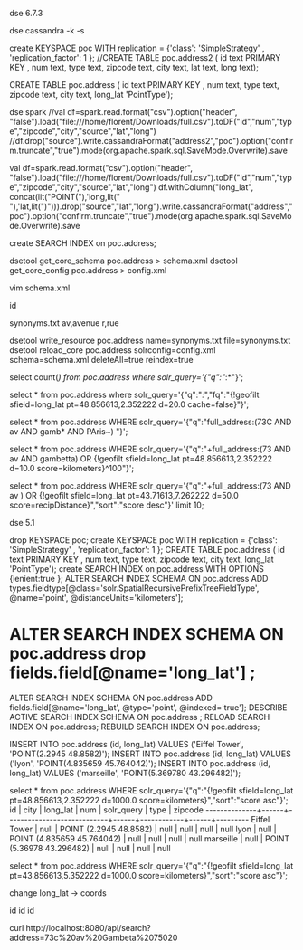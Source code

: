 dse 6.7.3

dse cassandra -k -s

create KEYSPACE poc WITH replication = {'class': 'SimpleStrategy' , 'replication_factor': 1 };
//CREATE TABLE poc.address2 ( id text PRIMARY KEY , num text, type text, zipcode text, city text, lat text, long text);
 
CREATE TABLE poc.address ( id text PRIMARY KEY , num text, type text, zipcode text, city text, long_lat 'PointType');

dse spark
//val df=spark.read.format("csv").option("header", "false").load("file:///home/florent/Downloads/full.csv").toDF("id","num","type","zipcode","city","source","lat","long")
//df.drop("source").write.cassandraFormat("address2","poc").option("confirm.truncate","true").mode(org.apache.spark.sql.SaveMode.Overwrite).save

val df=spark.read.format("csv").option("header", "false").load("file:///home/florent/Downloads/full.csv").toDF("id","num","type","zipcode","city","source","lat","long")
df.withColumn("long_lat", concat(lit("POINT("),'long,lit(" "),'lat,lit(")"))).drop("source","lat","long").write.cassandraFormat("address","poc").option("confirm.truncate","true").mode(org.apache.spark.sql.SaveMode.Overwrite).save



create SEARCH INDEX on poc.address;


dsetool get_core_schema poc.address > schema.xml
dsetool get_core_config poc.address > config.xml 

vim schema.xml
<?xml version="1.0" encoding="UTF-8" standalone="no"?>
<schema name="autoSolrSchema" version="1.5">
  <types>
    <fieldType class="org.apache.solr.schema.StrField" name="StrField"/>
 <fieldType class="org.apache.solr.schema.SpatialRecursivePrefixTreeFieldType" geo="true" name="SpatialRecursivePrefixTreeFieldType" spatialContextFactory="org.locationtech.spatial4j.context.jts.JtsSpatialContextFactory" useJtsMulti="false"/>
     <fieldType class="org.apache.solr.schema.TextField" name="TextField">
      <analyzer type="index">
        <tokenizer class="solr.StandardTokenizerFactory"/>
        <filter class="solr.ASCIIFoldingFilterFactory"/>
        <filter class="solr.LowerCaseFilterFactory"/>
        <filter class="solr.SynonymFilterFactory" synonyms="synonyms.txt" 
                format="solr" ignoreCase="false" expand="true"/>
</analyzer>
      <analyzer type="query">
        <tokenizer class="solr.StandardTokenizerFactory"/>
        <filter class="solr.ASCIIFoldingFilterFactory"/>
        <filter class="solr.LowerCaseFilterFactory"/>
</analyzer>
    </fieldType>
</types>
<fields>
    <field indexed="false" multiValued="false" name="num" type="StrField"/>
    <field indexed="false" multiValued="false" name="type" type="StrField"/>
    <field indexed="false" multiValued="false" name="city" type="StrField"/>
    <field indexed="false" multiValued="false" name="zipcode" type="StrField"/>
    <field docValues="true" indexed="true" multiValued="false" name="id" type="StrField"/>
    <field docValues="false" indexed="true" multiValued="true" name="full_address" type="TextField"/>
    <field indexed="true" multiValued="false" name="long_lat" type="SpatialRecursivePrefixTreeFieldType"/>
    <copyField source="num" dest="full_address" />
    <copyField source="type" dest="full_address" />
    <copyField source="city" dest="full_address" />
    <copyField source="zipcode" dest="full_address" />
  </fields>
  <uniqueKey>id</uniqueKey>
</schema>



synonyms.txt
av,avenue
r,rue

dsetool write_resource poc.address name=synonyms.txt file=synonyms.txt
dsetool reload_core poc.address solrconfig=config.xml schema=schema.xml deleteAll=true reindex=true

select count(*) from poc.address where solr_query='{"q":"*:*"}';

select * from poc.address where solr_query='{"q":"*:*","fq":"{!geofilt sfield=long_lat pt=48.856613,2.352222 d=20.0 cache=false}"}';

select * from poc.address WHERE solr_query='{"q":"full_address:(73C AND av AND gamb* AND PAris~) "}';

select * from poc.address WHERE solr_query='{"q":"+full_address:(73 AND av AND gambetta) OR {!geofilt sfield=long_lat pt=48.856613,2.352222 d=10.0 score=kilometers}^100"}';

select * from poc.address WHERE solr_query='{"q":"+full_address:(73 AND av ) OR {!geofilt sfield=long_lat pt=43.71613,7.262222 d=50.0 score=recipDistance}","sort":"score desc"}' limit 10;



dse 5.1



drop KEYSPACE poc;
create KEYSPACE poc WITH replication = {'class': 'SimpleStrategy' , 'replication_factor': 1 };
CREATE TABLE poc.address ( id text PRIMARY KEY , num text, type text, zipcode text, city text, long_lat 'PointType');
create SEARCH INDEX on poc.address WITH OPTIONS {lenient:true };
ALTER SEARCH INDEX SCHEMA ON poc.address ADD types.fieldtype[@class='solr.SpatialRecursivePrefixTreeFieldType',
      @name='point', @distanceUnits='kilometers'];

# ALTER SEARCH INDEX SCHEMA ON poc.address drop fields.field[@name='long_lat'] ;
ALTER SEARCH INDEX SCHEMA ON poc.address ADD fields.field[@name='long_lat', @type='point', @indexed='true'];
DESCRIBE ACTIVE SEARCH INDEX SCHEMA ON poc.address ;
RELOAD SEARCH INDEX ON poc.address;
REBUILD SEARCH INDEX ON poc.address;

INSERT INTO poc.address (id, long_lat) VALUES ('Eiffel Tower', 'POINT(2.2945 48.8582)');
INSERT INTO poc.address (id, long_lat) VALUES ('lyon', 'POINT(4.835659 45.764042)');
INSERT INTO poc.address (id, long_lat) VALUES ('marseille', 'POINT(5.369780 43.296482)');

select * from poc.address WHERE solr_query='{"q":"{!geofilt sfield=long_lat pt=48.856613,2.352222 d=1000.0 score=kilometers}","sort":"score asc"}';
id           | city | long_lat                   | num  | solr_query | type | zipcode
--------------+------+----------------------------+------+------------+------+---------
 Eiffel Tower | null |     POINT (2.2945 48.8582) | null |       null | null |    null
         lyon | null | POINT (4.835659 45.764042) | null |       null | null |    null
    marseille | null |  POINT (5.36978 43.296482) | null |       null | null |    null


select * from poc.address WHERE solr_query='{"q":"{!geofilt sfield=long_lat pt=43.856613,5.352222 d=1000.0 score=kilometers}","sort":"score asc"}';


change long_lat -> coords

<?xml version="1.0" encoding="UTF-8" standalone="no"?>
<schema name="autoSolrSchema" version="1.5">
  <types>
    <fieldType class="org.apache.solr.schema.TextField" name="TextField">
      <analyzer>
        <tokenizer class="solr.StandardTokenizerFactory"/>
        <filter class="solr.LowerCaseFilterFactory"/>
      </analyzer>
    </fieldType>
    <fieldType class="org.apache.solr.schema.StrField" name="StrField"/>
    <fieldtype class="solr.SpatialRecursivePrefixTreeFieldType" distanceUnits="kilometers" name="point"/>
  </types>
  <fields>
    <field indexed="true" multiValued="false" name="city" stored="true" type="TextField"/>
    <field indexed="true" multiValued="false" name="type" stored="true" type="TextField"/>
    <field indexed="true" multiValued="false" name="zipcode" stored="true" type="TextField"/>
    <field indexed="true" multiValued="false" name="id" stored="true" type="StrField"/>
    <field indexed="true" multiValued="false" name="num" stored="true" type="TextField"/>
    <field indexed="true" name="long_lat" type="point"/>
  </fields>
  <uniqueKey>id</uniqueKey>
</schema>


<?xml version="1.0" encoding="UTF-8" standalone="no"?>
<schema name="autoSolrSchema" version="1.5">
  <types>
    <fieldType class="org.apache.solr.schema.StrField" name="StrField"/>
 <fieldType class="org.apache.solr.schema.SpatialRecursivePrefixTreeFieldType" geo="true" name="SpatialRecursivePrefixTreeFieldType" spatialContextFactory="org.locationtech.spatial4j.context.jts.JtsSpatialContextFactory" useJtsMulti="false"/>
     <fieldType class="org.apache.solr.schema.TextField" name="TextField">
      <analyzer type="index">
        <tokenizer class="solr.StandardTokenizerFactory"/>
        <filter class="solr.ASCIIFoldingFilterFactory"/>
        <filter class="solr.LowerCaseFilterFactory"/>
        <filter class="solr.SynonymFilterFactory" synonyms="synonyms.txt" 
                format="solr" ignoreCase="false" expand="true"/>
</analyzer>
      <analyzer type="query">
        <tokenizer class="solr.StandardTokenizerFactory"/>
        <filter class="solr.ASCIIFoldingFilterFactory"/>
        <filter class="solr.LowerCaseFilterFactory"/>
</analyzer>
    </fieldType>
</types>
<fields>
    <field indexed="false" multiValued="false" name="num" type="StrField"/>
    <field indexed="false" multiValued="false" name="type" type="StrField"/>
    <field indexed="false" multiValued="false" name="city" type="StrField"/>
    <field indexed="false" multiValued="false" name="zipcode" type="StrField"/>
    <field docValues="true" indexed="true" multiValued="false" name="id" type="StrField"/>
    <field docValues="false" indexed="true" multiValued="true" name="full_address" type="TextField"/>
    <field indexed="true" multiValued="false" name="long_lat" type="SpatialRecursivePrefixTreeFieldType"/>
    <copyField source="num" dest="full_address" />
    <copyField source="type" dest="full_address" />
    <copyField source="city" dest="full_address" />
    <copyField source="zipcode" dest="full_address" />
  </fields>
  <uniqueKey>id</uniqueKey>
</schema>


<?xml version="1.0" encoding="UTF-8" standalone="no"?>
<schema name="autoSolrSchema" version="1.5">
  <types>
    <fieldType class="org.apache.solr.schema.StrField" name="StrField"/>
    <fieldtype class="solr.SpatialRecursivePrefixTreeFieldType" distanceUnits="kilometers" name="point"/>
     <fieldType class="org.apache.solr.schema.TextField" name="TextField">
      <analyzer type="index">
        <tokenizer class="solr.StandardTokenizerFactory"/>
        <filter class="solr.ASCIIFoldingFilterFactory"/>
        <filter class="solr.LowerCaseFilterFactory"/>
        <filter class="solr.SynonymFilterFactory" synonyms="synonyms.txt" 
                format="solr" ignoreCase="false" expand="true"/>
</analyzer>
      <analyzer type="query">
        <tokenizer class="solr.StandardTokenizerFactory"/>
        <filter class="solr.ASCIIFoldingFilterFactory"/>
        <filter class="solr.LowerCaseFilterFactory"/>
</analyzer>
    </fieldType>
</types>
<fields>
    <field indexed="false" multiValued="false" name="num" type="StrField"/>
    <field indexed="false" multiValued="false" name="type" type="StrField"/>
    <field indexed="false" multiValued="false" name="city" type="StrField"/>
    <field indexed="false" multiValued="false" name="zipcode" type="StrField"/>
    <field docValues="true" indexed="true" multiValued="false" name="id" type="StrField"/>
    <field docValues="false" indexed="true" multiValued="true" name="full_address" type="TextField"/>
    <field indexed="true" multiValued="false" name="long_lat" type="point"/>
    <copyField source="num" dest="full_address" />
    <copyField source="type" dest="full_address" />
    <copyField source="city" dest="full_address" />
    <copyField source="zipcode" dest="full_address" />
  </fields>
  <uniqueKey>id</uniqueKey>
</schema>



curl http://localhost:8080/api/search?address=73c%20av%20Gambeta%2075020




